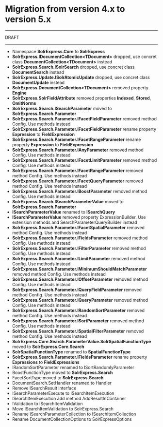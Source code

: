 # Migration from version 4.x to version 5.x

---

DRAFT

---

- Namespace **SolrExpress.Core** to **SolrExpress**
- **SolrExpress.IDocumentCollection\<TDocument\>** dropped, use concret class **DocumentCollection\<TDocument\>** instead
- **SolrExpress.Search.ISolrSearch** dropped, use concret class **DocumentSearch** instead
- **SolrExpress.Update.ISolrAtomicUpdate** dropped, use concret class **DocumentUpdate** instead
- **SolrExpress.DocumentCollection\<TDocument\>** removed property **Engine**
- **SolrExpress.SolrFieldAttribute** removed properties **Indexed**, **Stored**, **OmitNorms**
- **SolrExpress.Search.ISearchParameter** moved to **SolrExpress.Search.Parameter**
- **SolrExpress.Search.Parameter.IFacetFieldParameter** removed method Config. Use methods instead
- **SolrExpress.Search.Parameter.IFacetFieldParameter** rename property **Expression** to **FieldExpression**
- **SolrExpress.Search.Parameter.IFacetRangeParameter** rename property **Expression** to **FieldExpression**
- **SolrExpress.Search.Parameter.IAnyParameter** removed method Config. Use methods instead
- **SolrExpress.Search.Parameter.IFacetLimitParameter** removed method Config. Use methods instead
- **SolrExpress.Search.Parameter.IFacetRangeParameter** removed method Config. Use methods instead
- **SolrExpress.Search.Parameter.IFacetQueryParameter** removed method Config. Use methods instead
- **SolrExpress.Search.Parameter.IBoostParameter** removed method Config. Use methods instead
- **SolrExpress.Search.ISearchParameterValue** moved to **SolrExpress.Search.Parameter**
- **ISearchParameterValue** renamed to **ISearchQuery**
- **ISearchParameterValue** removed property ExpressionBuilder. Use extension methods and SearchParameterQueryBuilder instead
- **SolrExpress.Search.Parameter.IFacetSpatialParameter** removed method Config. Use methods instead
- **SolrExpress.Search.Parameter.IFieldsParameter** removed method Config. Use methods instead
- **SolrExpress.Search.Parameter.IFilterParameter** removed method Config. Use methods instead
- **SolrExpress.Search.Parameter.ILimitParameter** removed method Config. Use methods instead
- **SolrExpress.Search.Parameter.IMinimumShouldMatchParameter** removed method Config. Use methods instead
- **SolrExpress.Search.Parameter.IOffsetParameter** removed method Config. Use methods instead
- **SolrExpress.Search.Parameter.IQueryFieldParameter** removed method Config. Use methods instead
- **SolrExpress.Search.Parameter.IQueryParameter** removed method Config. Use methods instead
- **SolrExpress.Search.Parameter.IRandomSortParameter** removed method Config. Use methods instead
- **SolrExpress.Search.Parameter.ISortParameter** removed method Config. Use methods instead
- **SolrExpress.Search.Parameter.ISpatialFilterParameter** removed method Config. Use methods instead
- **SolrExpress.Core.Search.ParameterValue.SolrSpatialFunctionType** moved to **SolrExpress.Core.Search**
- **SolrSpatialFunctionType** renamed to **SpatialFunctionType**
- **SolrExpress.Search.Parameter.IFieldsParameter** rename property **Expressions** to **FieldExpressions**
- IRandomSortParameter renamed to ISortRandomlyParameter
- BoostFunctionType moved to **SolrExpress.Search**
- FacetSortType moved to **SolrExpress.Search**
- DocumentSearch.SetHandler renamed to Handler
- Remove ISearchResult interface
- ISearchParameterExecute to ISearchItemExecution
- ISearchItemExecution add method AddResultInContainer
- IValidation to ISearchItemValidation
- Move ISearchItemValidation to  SolrExpress.Search
- Rename ISearchParameterCollection to ISearchItemCollection
- Rename DocumentCollectionOptions to SolrExpressOptions